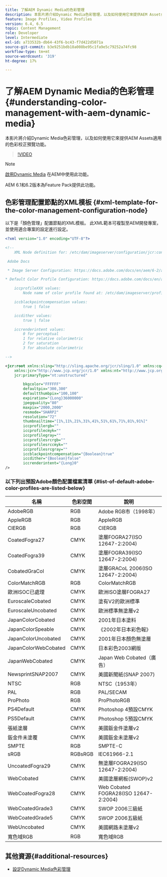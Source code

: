 ```yaml
---
title: 了解AEM Dynamic Media的色彩管理
description: 本影片將介紹Dynamic Media色彩管理，以及如何使用它來提供AEM Assets適用的色彩校正預覽功能。
feature: Image Profiles, Video Profiles
version: 6.4, 6.5
topic: Content Management
role: Developer
level: Intermediate
exl-id: a733532b-db64-43f6-bc43-f7d422d5071a
source-git-commit: b3e9251bdb18a008be95c1fa9e5c79252a74fc98
workflow-type: tm+mt
source-wordcount: '319'
ht-degree: 17%

---
```


# 了解AEM Dynamic Media的色彩管理{#understanding-color-management-with-aem-dynamic-media}

本影片將介紹Dynamic Media色彩管理，以及如何使用它來提供AEM Assets適用的色彩校正預覽功能。

>[!VIDEO](https://video.tv.adobe.com/v/16792?quality=12&learn=on)

>[!NOTE]
>
>[啟用Dynamic Media](https://experienceleague.adobe.com/docs/experience-manager-release-information/aem-release-updates/previous-updates/aem-previous-versions.html) 在AEM中使用此功能。

AEM 6.1和6.2版本為Feature Pack提供此功能。

## 色彩管理配置節點的XML模板 {#xml-template-for-the-color-management-configuration-node}

以下是「顏色管理」配置節點的XML模板。 此XML範本可複製至AEM開發專案，並使用適合專案的設定進行設定。

```xml
<?xml version="1.0" encoding="UTF-8"?>

<!--
    XML Node definition for: /etc/dam/imageserver/configuration/jcr:content/settings

 Adobe Docs

 * Image Server Configuration: https://docs.adobe.com/docs/en/aem/6-2/administer/content/dynamic-media/config-dynamic.html#Configuring%20Dynamic%20Media%20Image%20Settings

* Default Color Profile Configuration: https://docs.adobe.com/docs/en/aem/6-1/administer/content/dynamic-media/config-dynamic.html#Configuring%20the%20default%20color%20profiles

    iccprofileXXX values:
        Node name of color profile found at: /etc/dam/imageserver/profiles

    iccblackpointcompensation values:
        true | false

    iccdither values:
        true | false

    iccrenderintent values:
        0 for perceptual
        1 for relative colorimetric
        2 for saturation
        3 for absolute colorimetric

-->

<jcr:root xmlns:sling="http://sling.apache.org/jcr/sling/1.0" xmlns:cq="http://www.day.com/jcr/cq/1.0"
    xmlns:jcr="http://www.jcp.org/jcr/1.0" xmlns:nt="http://www.jcp.org/jcr/nt/1.0"
    jcr:primaryType="nt:unstructured"

        bkgcolor="FFFFFF"
        defaultpix="300,300"
        defaultthumbpix="100,100"
        expiration="{Long}36000000"
        jpegquality="80"
        maxpix="2000,2000"
        resmode="SHARP2"
        resolution="72"
        thumbnailtime="[1%,11%,21%,31%,41%,51%,61%,71%,81%,91%]"
        iccprofilergb=""
        iccprofilecmyk=""
        iccprofilegray=""
        iccprofilesrcrgb=""
        iccprofilesrccmyk=""
        iccprofilesrcgray=""
        iccblackpointcompensation="{Boolean}true"
        iccdither="{Boolean}false"
        iccrenderintent="{Long}0"
/>
```

### 以下列出預設Adobe顏色配置檔案清單 {#list-of-default-adobe-color-profiles-are-listed-below}

| 名稱 | 色彩空間 | 說明 |
| ------------------- | ---------- | ------------------------------------- |
| AdobeRGB | RGB | Adobe RGB市（1998年） |
| AppleRGB | RGB | AppleRGB |
| CIERGB | RGB | CIERGB |
| CoatedFogra27 | CMYK | 塗層FOGRA27(ISO 12647-2:2004) |
| CoatedFogra39 | CMYK | 塗層FOGRA39(ISO 12647-2:2004) |
| CobatedGraCol | CMYK | 塗層GRACoL 2006(ISO 12647-2:2004) |
| ColorMatchRGB | RGB | ColorMatchRGB |
| 歐洲ISOC已處理 | CMYK | 歐洲ISO塗層FOGRA27 |
| EuroscaleCobated | CMYK | 塗有V2的歐洲標準 |
| EuroscaleUncobated | CMYK | 歐洲標準無塗層v2 |
| JapanColorCobated | CMYK | 2001年日本塗料 |
| JapanColorSpeable | CMYK | 《2002年日本彩色報》 |
| JapanColorUncobated | CMYK | 2001年日本顏色無塗層 |
| JapanColorWebCobated | CMYK | 日本彩色2003網版 |
| JapanWebCobated | CMYK | Japan Web Cobated（廣告） |
| NewsprintSNAP2007 | CMYK | 美國新聞紙(SNAP 2007) |
| NTSC | RGB | NTSC（1953年） |
| PAL | RGB | PAL/SECAM |
| ProPhoto | RGB | ProPhotoRGB |
| PS4Default | CMYK | Photoshop 4預設CMYK |
| PS5Default | CMYK | Photoshop 5預設CMYK |
| 張紙塗層 | CMYK | 美國鈑金件塗層v2 |
| 鈑金件未塗覆 | CMYK | 美國鈑金未塗層v2 |
| SMPTE | RGB | SMPTE-C |
| sRGB | RGBsRGB | IEC61966-2.1 |
| UncoatedFogra29 | CMYK | 無塗層FOGRA29(ISO 12647-2:2004) |
| WebCobated | CMYK | 美國塗層網板(SWOP)v2 |
| WebCoatedFogra28 | CMYK | Web Cobated FOGRA28(ISO 12647-2:2004) |
| WebCoatedGrade3 | CMYK | SWOP 2006三級紙 |
| WebCoatedGrade5 | CMYK | SWOP 2006五級紙 |
| WebUncobated | CMYK | 美國網路未塗層v2 |
| 寬色域RGB | RGB | 寬色域RGB |

## 其他資源{#additional-resources}

* [設定Dynamic Media色彩管理](https://helpx.adobe.com/experience-manager/6-5/assets/using/config-dynamic.html#ConfiguringDynamicMediaColorManagement)
